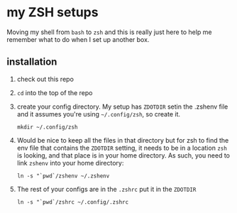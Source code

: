 # my ZSH setups

Moving my shell from `bash` to `zsh` and this is really just here to help me
remember what to do when I set up another box. 

## installation

1. check out this repo
1. `cd` into the top of the repo
1. create your config directory. My setup has `ZDOTDIR` setin the .zshenv file
   and it assumes you're using `~/.config/zsh`, so create it.

   ```
   mkdir ~/.config/zsh
   ```

1. Would be nice to keep all the files in that directory but for zsh to find the
   env file that contains the `ZDOTDIR` setting, it needs to be in a location
   `zsh` is looking, and that place is in your home directory. As such, you need
   to link `zshenv` into your home directory:

   ```
   ln -s "`pwd`/zshenv ~/.zshenv
   ```

1. The rest of your configs are in the `.zshrc` put it in the `ZDOTDIR`

   ```
   ln -s "`pwd`/zshrc ~/.config/.zshrc
   ```

